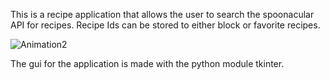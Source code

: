 This is a recipe application that allows the user to search the spoonacular API for recipes. Recipe Ids can be stored to either block or favorite recipes. 


![Animation2](https://user-images.githubusercontent.com/77479441/139489018-718b13dc-c681-45db-9907-0bced1c62347.gif)



The gui for the application is made with the python module tkinter.
